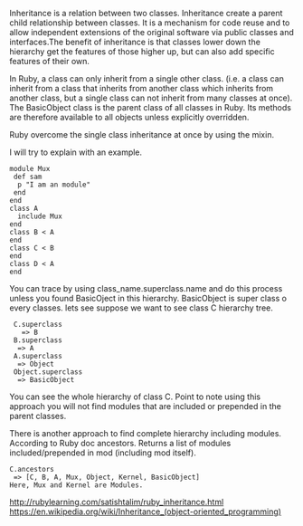 Inheritance is a relation between two classes. Inheritance create a parent child relationship between classes. It is a mechanism for code reuse and to allow independent extensions of the original software via public classes and interfaces.The benefit of inheritance is that classes lower down the hierarchy get the features of those higher up, but can also add specific features of their own.

In Ruby, a class can only inherit from a single other class. (i.e. a class can inherit from a class that inherits from another class which inherits from another class, but a single class can not inherit from many classes at once). The BasicObject class is the parent class of all classes in Ruby. Its methods are therefore available to all objects unless explicitly overridden.

Ruby overcome the single class inheritance at once by using the mixin.

I will try to explain with an example.

```
module Mux
 def sam
  p "I am an module"
 end
end
class A
  include Mux
end
class B < A
end
class C < B
end
class D < A
end
```

You can trace by using class_name.superclass.name and do this process unless you found BasicOject in this hierarchy. BasicObject is super class o every classes. lets see suppose we want to see class C hierarchy tree.

```
 C.superclass
   => B
 B.superclass
  => A
 A.superclass
  => Object
 Object.superclass
  => BasicObject
 ```
 
You can see the whole hierarchy of class C. Point to note using this approach you will not find modules that are included or prepended in the parent classes.

There is another approach to find complete hierarchy including modules. According to Ruby doc ancestors. Returns a list of modules included/prepended in mod (including mod itself).
```
C.ancestors
 => [C, B, A, Mux, Object, Kernel, BasicObject]
Here, Mux and Kernel are Modules.
```
http://rubylearning.com/satishtalim/ruby_inheritance.html https://en.wikipedia.org/wiki/Inheritance_(object-oriented_programming)
